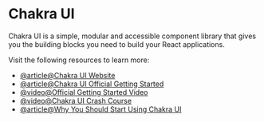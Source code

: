 # Chakra UI

Chakra UI is a simple, modular and accessible component library that gives you the building blocks you need to build your React applications.

Visit the following resources to learn more:

- [@article@Chakra UI Website](https://chakra-ui.com/)
- [@article@Chakra UI Official Getting Started](https://chakra-ui.com/docs/getting-started)
- [@video@Official Getting Started Video](https://youtu.be/wI2vqXsjsIo)
- [@video@Chakra UI Crash Course](https://youtu.be/s-bIsz-NR3c)
- [@article@Why You Should Start Using Chakra UI](https://www.freecodecamp.org/news/why-should-you-start-using-chakraui/)
